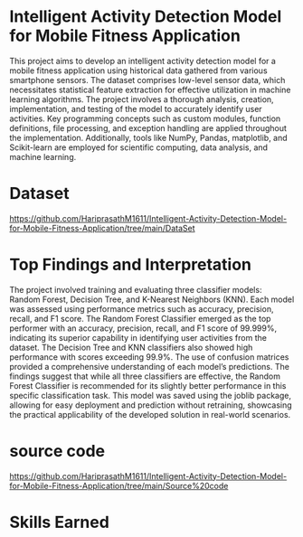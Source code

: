 
# Intelligent Activity Detection Model for Mobile Fitness Application


This project aims to develop an intelligent activity detection model for a mobile fitness application using historical data gathered from various smartphone sensors. The dataset comprises low-level sensor data, which necessitates statistical feature extraction for effective utilization in machine learning algorithms. The project involves a thorough analysis, creation, implementation, and testing of the model to accurately identify user activities. Key programming concepts such as custom modules, function definitions, file processing, and exception handling are applied throughout the implementation. Additionally, tools like NumPy, Pandas, matplotlib, and Scikit-learn are employed for scientific computing, data analysis, and machine learning.

# Dataset

https://github.com/HariprasathM1611/Intelligent-Activity-Detection-Model-for-Mobile-Fitness-Application/tree/main/DataSet

# Top Findings and Interpretation
The project involved training and evaluating three classifier models: Random Forest, Decision Tree, and K-Nearest Neighbors (KNN). Each model was assessed using performance metrics such as accuracy, precision, recall, and F1 score. The Random Forest Classifier emerged as the top performer with an accuracy, precision, recall, and F1 score of 99.999%, indicating its superior capability in identifying user activities from the dataset. The Decision Tree and KNN classifiers also showed high performance with scores exceeding 99.9%. The use of confusion matrices provided a comprehensive understanding of each model’s predictions. The findings suggest that while all three classifiers are effective, the Random Forest Classifier is recommended for its slightly better performance in this specific classification task. This model was saved using the joblib package, allowing for easy deployment and prediction without retraining, showcasing the practical applicability of the developed solution in real-world scenarios.


# source code
https://github.com/HariprasathM1611/Intelligent-Activity-Detection-Model-for-Mobile-Fitness-Application/tree/main/Source%20code

# Skills Earned

